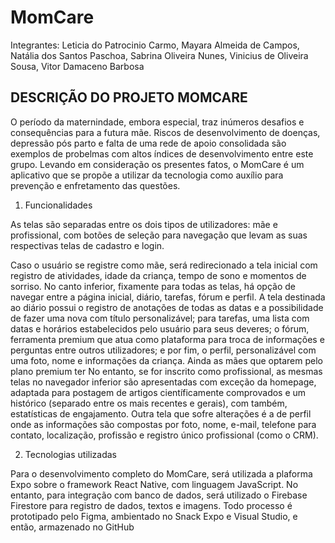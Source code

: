 # MomCare

Integrantes: Leticia do Patrocinio Carmo, Mayara Almeida de Campos, Natália dos Santos Paschoa, Sabrina Oliveira Nunes, Vinicius de Oliveira Sousa, Vitor Damaceno Barbosa

## DESCRIÇÃO DO PROJETO MOMCARE

O período da maternindade, embora especial, traz inúmeros desafios e consequências para a futura mãe. Riscos de desenvolvimento de doenças, depressão pós parto e falta de uma rede de apoio consolidada são exemplos de probelmas com altos índices de desenvolvimento entre este grupo. Levando em consideração os presentes fatos, o MomCare é um aplicativo que se propõe a utilizar da tecnologia como auxílio para prevenção e enfretamento das questões.


  1. Funcionalidades

As telas são separadas entre os dois tipos de utilizadores: mãe e profissional, com botões de seleção para navegação que levam as suas respectivas telas de cadastro e login.

Caso o usuário se registre como mãe, será redirecionado a tela inicial com registro de atividades, idade da criança, tempo de sono e momentos de sorriso. No canto inferior, fixamente para todas as telas, há opção de navegar entre a página inicial, diário, tarefas, fórum e perfil. A tela destinada ao diário possui o registro de anotações de todas as datas e a possibilidade de fazer uma nova com título personalizável; para tarefas, uma lista com datas e horários estabelecidos pelo usuário para seus deveres; o fórum, ferramenta premium que atua como plataforma para troca de informações e perguntas entre outros utilizadores; e por fim, o perfil, personalizável com uma foto, nome e informações da criança. Ainda as mães que optarem pelo plano premium ter
No entanto, se for inscrito como profissional, as mesmas telas no navegador inferior são apresentadas com exceção da homepage, adaptada para postagem de artigos científicamente comprovados e um histórico (separado entre os mais recentes e gerais), com também, estatísticas de engajamento. Outra tela que sofre alterações é a de perfil onde as informações são compostas por foto, nome, e-mail, telefone para contato, localização, profissão e registro único profissional (como o CRM).

  2. Tecnologias utilizadas

Para o desenvolvimento completo do MomCare, será utilizada a plaforma Expo sobre o framework React Native, com linguagem JavaScript. No entanto, para integração com banco de dados, será utilizado o Firebase Firestore para registro de dados, textos e imagens. Todo processo é prototipado pelo Figma, ambientado no Snack Expo e Visual Studio, e então, armazenado no GitHub


